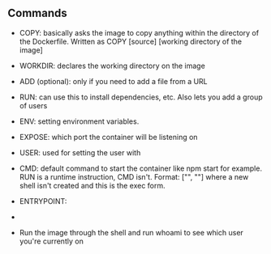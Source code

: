 ## Commands
- COPY: basically asks the image to copy anything within the directory of the Dockerfile. Written as COPY [source] [working directory of the image]
- WORKDIR: declares the working directory on the image
- ADD (optional): only if you need to add a file from a URL
- RUN: can use this to install dependencies, etc. Also lets you add a group of users
- ENV: setting environment variables.
- EXPOSE: which port the container will be listening on
- USER: used for setting the user with
- CMD: default command to start the container like npm start for example. RUN is a runtime instruction, CMD isn't. Format: ["", ""] where a new shell isn't created and this is the exec form.
- ENTRYPOINT: 

- 

- Run the image through the shell and run whoami to see which user you're currently on
